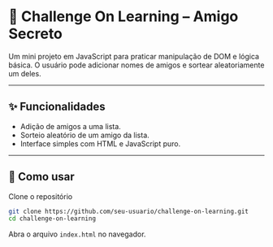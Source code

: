 # 🎯 Challenge On Learning – Amigo Secreto

Um mini projeto em JavaScript para praticar manipulação de DOM e lógica básica. O usuário pode adicionar nomes de amigos e sortear aleatoriamente um deles.

---

## ✨ Funcionalidades

- Adição de amigos a uma lista.
- Sorteio aleatório de um amigo da lista.
- Interface simples com HTML e JavaScript puro.

---

## 🔧 Como usar

Clone o repositório

```bash
git clone https://github.com/seu-usuario/challenge-on-learning.git
cd challenge-on-learning
```

Abra o arquivo `index.html` no navegador.
